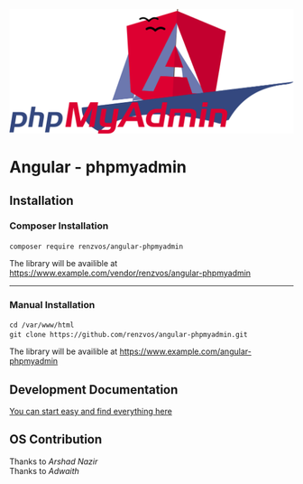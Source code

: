 [![Alt text](https://raw.githubusercontent.com/renzvos/angular-phpmyadmin/main/branding/logowide/svg%20export.svg)](https://renzvos.com/angular-phpmyadmin)

# Angular - phpmyadmin
## Installation

### Composer Installation
`composer require renzvos/angular-phpmyadmin `  

The library will be availible at <a style="color:blue">https://www.example.com/vendor/renzvos/angular-phpmyadmin</a>
<hr>

### Manual Installation</h3>
` cd /var/www/html `  
`git clone https://github.com/renzvos/angular-phpmyadmin.git`

The library will be availible at <a style="color:blue">https://www.example.com/angular-phpmyadmin</a>


## Development Documentation

[You can start easy and find everything here]("https://www.renzvos.com/")

## OS Contribution
Thanks to  *Arshad Nazir*  
Thanks to *Adwaith*